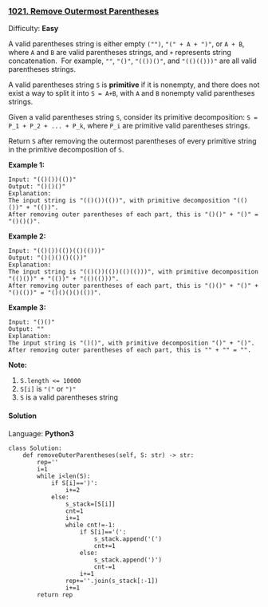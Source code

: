 ### [1021\. Remove Outermost Parentheses](https://leetcode.com/problems/remove-outermost-parentheses/)

Difficulty: **Easy**


A valid parentheses string is either empty `("")`, `"(" + A + ")"`, or `A + B`, where `A` and `B` are valid parentheses strings, and `+` represents string concatenation.  For example, `""`, `"()"`, `"(())()"`, and `"(()(()))"` are all valid parentheses strings.

A valid parentheses string `S` is **primitive** if it is nonempty, and there does not exist a way to split it into `S = A+B`, with `A` and `B` nonempty valid parentheses strings.

Given a valid parentheses string `S`, consider its primitive decomposition: `S = P_1 + P_2 + ... + P_k`, where `P_i` are primitive valid parentheses strings.

Return `S` after removing the outermost parentheses of every primitive string in the primitive decomposition of `S`.

**Example 1:**

```
Input: "(()())(())"
Output: "()()()"
Explanation: 
The input string is "(()())(())", with primitive decomposition "(()())" + "(())".
After removing outer parentheses of each part, this is "()()" + "()" = "()()()".
```


**Example 2:**

```
Input: "(()())(())(()(()))"
Output: "()()()()(())"
Explanation: 
The input string is "(()())(())(()(()))", with primitive decomposition "(()())" + "(())" + "(()(()))".
After removing outer parentheses of each part, this is "()()" + "()" + "()(())" = "()()()()(())".
```


**Example 3:**

```
Input: "()()"
Output: ""
Explanation: 
The input string is "()()", with primitive decomposition "()" + "()".
After removing outer parentheses of each part, this is "" + "" = "".
```


**Note:**

1.  `S.length <= 10000`
2.  `S[i]` is `"("` or `")"`
3.  `S` is a valid parentheses string


#### Solution

Language: **Python3**

```python3
class Solution:
    def removeOuterParentheses(self, S: str) -> str:
        rep=''
        i=1
        while i<len(S):
            if S[i]==')':
                i+=2
            else:
                s_stack=[S[i]]
                cnt=1
                i+=1
                while cnt!=-1:
                    if S[i]=='(':
                        s_stack.append('(')
                        cnt+=1
                    else:
                        s_stack.append(')')
                        cnt-=1
                    i+=1
                rep+=''.join(s_stack[:-1])
                i+=1
        return rep
```